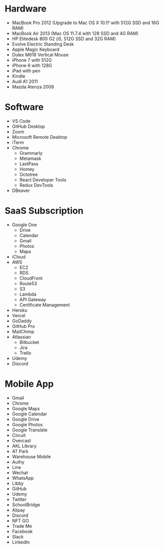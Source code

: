 
# Hardware
- MacBook Pro 2012 (Upgrade to Mac OS X 10.1? with 512G SSD and 16G RAM)
- MacBook Air 2013 (Mac OS 11.7.4 with 128 SSD and 4G RAM)
- HP Elitedesk 800 G2 (i5, 512G SSD and 32G RAM)
- Evolve Electric Standing Desk
- Apple Magic Keyboard
- Dulex M618 Vertical Mouse
- iPhone 7 with 512G
- iPhone 6 with 128G
- iPad with pen
- Kindle
- Audi A1 2011
- Mazda Atenza 2008

# Software
- VS Code
- GitHub Desktop
- Zoom
- Microsoft Remote Desktop
- iTerm
- Chrome
  - Grammarly
  - Metamask
  - LastPass
  - Homey
  - Octotree
  - React Developer Tools
  - Redux DevTools
- DBeaver

# SaaS Subscription
- Google One
  - Drive
  - Calendar
  - Gmail
  - Photos
  - Maps
- iCloud
- AWS
  - EC2
  - RDS
  - CloudFront
  - Route53
  - S3
  - Lambda
  - API Gateway
  - Certificate Management
- Heroku
- Vercel
- GoDaddy
- GitHub Pro
- MailChimp
- Atlassian
  - Bitbucket
  - Jira
  - Trello
- Udemy
- Discord
  
# Mobile App
- Gmail
- Chrome
- Google Maps
- Google Calendar
- Google Drive
- Google Photos
- Google Translate
- Circuit
- Overcast
- AKL Library
- AT Park
- Warehouse Mobile
- Authy
- Line
- Wechat
- WhatsApp
- Libby
- GitHub
- Udemy
- Twitter
- SchoolBridge
- Alipay
- Discord
- NFT GO
- Trade Me
- Facebook
- Slack
- LinkedIn